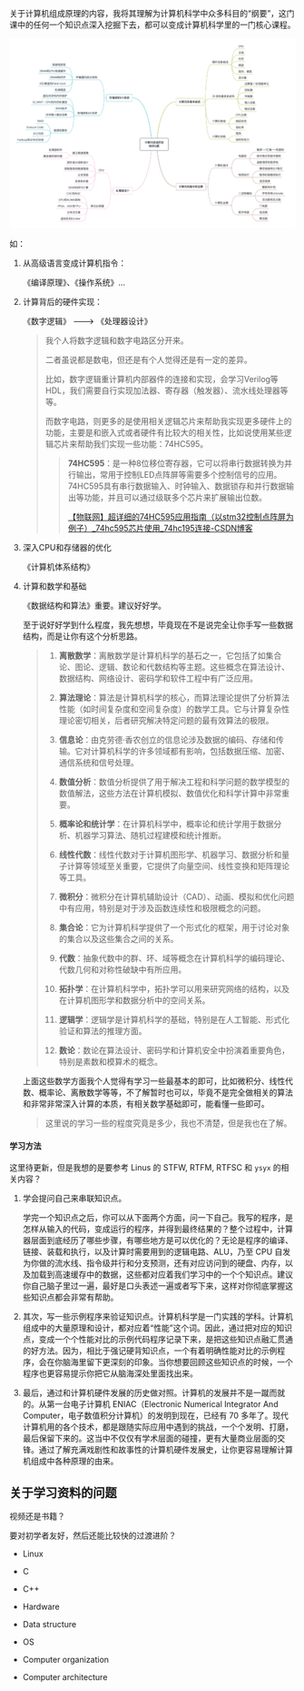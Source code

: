 关于计算机组成原理的内容，我将其理解为计算机科学中众多科目的“纲要”，这门课中的任何一个知识点深入挖掘下去，都可以变成计算机科学里的一门核心课程。

![img](pic/12bc980053ea355a201e2b529048e2ff.jpg)

如：

1. 从高级语言变成计算机指令：

    《编译原理》、《操作系统》...

2. 计算背后的硬件实现：

    《数字逻辑》 ---> 《处理器设计》

    > 我个人将数字逻辑和数字电路区分开来。
    >
    > 二者虽说都是数电，但还是有个人觉得还是有一定的差异。
    >
    > 比如，数字逻辑重计算机内部器件的连接和实现，会学习Verilog等HDL，我们需要自行实现加法器、寄存器（触发器）、流水线处理器等等。
    >
    > 而数字电路，则更多的是使用相关逻辑芯片来帮助我实现更多硬件上的功能，主要是和嵌入式或者硬件有比较大的相关性，比如说使用某些逻辑芯片来帮助我们实现一些功能：74HC595。
    >
    > > **74HC595**：是一种8位移位寄存器，它可以将串行数据转换为并行输出，常用于控制LED点阵屏等需要多个控制信号的应用。74HC595具有串行数据输入、时钟输入、数据锁存和并行数据输出等功能，并且可以通过级联多个芯片来扩展输出位数。
    > >
    > > [【物联网】超详细的74HC595应用指南（以stm32控制点阵屏为例子）_74hc595芯片使用_74hc195连接-CSDN博客](https://blog.csdn.net/u010508150/article/details/137414045)
    
3. 深入CPU和存储器的优化

    《计算机体系结构》

4. 计算和数学和基础

    《数据结构和算法》重要。建议好好学。

    至于说好好学到什么程度，我先想想，毕竟现在不是说完全让你手写一些数据结构，而是让你有这个分析思路。

    > 1. **离散数学**：离散数学是计算机科学的基石之一，它包括了如集合论、图论、逻辑、数论和代数结构等主题。这些概念在算法设计、数据结构、网络设计、密码学和软件工程中有广泛应用。
    >
    > 2. **算法理论**：算法是计算机科学的核心，而算法理论提供了分析算法性能（如时间复杂度和空间复杂度）的数学工具。它与计算复杂性理论密切相关，后者研究解决特定问题的最有效算法的极限。
    >
    > 3. **信息论**：由克劳德·香农创立的信息论涉及数据的编码、存储和传输。它对计算机科学的许多领域都有影响，包括数据压缩、加密、通信系统和信号处理。
    >
    > 4. **数值分析**：数值分析提供了用于解决工程和科学问题的数学模型的数值解法，这些方法在计算机模拟、数值优化和科学计算中非常重要。
    >
    > 5. **概率论和统计学**：在计算机科学中，概率论和统计学用于数据分析、机器学习算法、随机过程建模和统计推断。
    >
    > 6. **线性代数**：线性代数对于计算机图形学、机器学习、数据分析和量子计算等领域至关重要，它提供了向量空间、线性变换和矩阵理论等工具。
    >
    > 7. **微积分**：微积分在计算机辅助设计（CAD）、动画、模拟和优化问题中有应用，特别是对于涉及函数连续性和极限概念的问题。
    >
    > 8. **集合论**：它为计算机科学提供了一个形式化的框架，用于讨论对象的集合以及这些集合之间的关系。
    >
    > 9. **代数**：抽象代数中的群、环、域等概念在计算机科学的编码理论、代数几何和对称性破缺中有所应用。
    >
    > 10. **拓扑学**：在计算机科学中，拓扑学可以用来研究网络的结构，以及在计算机图形学和数据分析中的空间关系。
    >
    > 11. **逻辑学**：逻辑学是计算机科学的基础，特别是在人工智能、形式化验证和算法的推理方面。
    >
    > 12. **数论**：数论在算法设计、密码学和计算机安全中扮演着重要角色，特别是素数和模算术的概念。
    >

    上面这些数学方面我个人觉得有学习一些最基本的即可，比如微积分、线性代数、概率论、离散数学等等，不了解暂时也可以，毕竟不是完全做相关的算法和非常非常深入计算的本质，有相关数学基础即可，能看懂一些即可。

    > 这里说的学习一些的程度究竟是多少，我也不清楚，但是我也在了解。





#### 学习方法

这里待更新，但是我想的是要参考 Linus 的 STFW, RTFM, RTFSC 和 `ysyx` 的相关内容？

1. 学会提问自己来串联知识点。

    学完一个知识点之后，你可以从下面两个方面，问一下自己。我写的程序，是怎样从输入的代码，变成运行的程序，并得到最终结果的？整个过程中，计算器层面到底经历了哪些步骤，有哪些地方是可以优化的？无论是程序的编译、链接、装载和执行，以及计算时需要用到的逻辑电路、ALU，乃至 CPU 自发为你做的流水线、指令级并行和分支预测，还有对应访问到的硬盘、内存，以及加载到高速缓存中的数据，这些都对应着我们学习中的一个个知识点。建议你自己脑子里过一遍，最好是口头表述一遍或者写下来，这样对你彻底掌握这些知识点都会非常有帮助。

2. 其次，写一些示例程序来验证知识点。计算机科学是一门实践的学科。计算机组成中的大量原理和设计，都对应着“性能”这个词。因此，通过把对应的知识点，变成一个个性能对比的示例代码程序记录下来，是把这些知识点融汇贯通的好方法。因为，相比于强记硬背知识点，一个有着明确性能对比的示例程序，会在你脑海里留下更深刻的印象。当你想要回顾这些知识点的时候，一个程序也更容易提示你把它从脑海深处里面找出来。

3. 最后，通过和计算机硬件发展的历史做对照。计算机的发展并不是一蹴而就的。从第一台电子计算机 ENIAC（Electronic Numerical Integrator And Computer，电子数值积分计算机）的发明到现在，已经有 70 多年了。现代计算机用的各个技术，都是跟随实际应用中遇到的挑战，一个个发明、打磨，最后保留下来的。这当中不仅仅有学术层面的碰撞，更有大量商业层面的交锋。通过了解充满戏剧性和故事性的计算机硬件发展史，让你更容易理解计算机组成中各种原理的由来。



## 关于学习资料的问题

视频还是书籍？

要对初学者友好，然后还能比较快的过渡进阶？



- Linux



- C



- C++



- Hardware



- Data structure



- OS



- Computer organization



- Computer architecture











